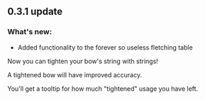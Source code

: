 ## 0.3.1 update
### What's new:
* Added functionality to the forever so useless fletching table

Now you can tighten your bow's string with strings!

A tightened bow will have improved accuracy.

You'll get a tooltip for how much "tightened" usage you have left.